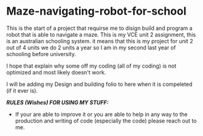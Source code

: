 # Maze-navigating-robot-for-school
This is the start of a project that requirse me to disign build and program a robot that is able to navigate a maze.
This is my VCE unit 2 assignment, this is an australian schooling system. it means that this is my project for unit 2 out of 4 units
we do 2 units a year so I am in my second last year of schooling before university.

I hope that explain why some off my coding (all of my coding) is not optimized and most likely doesn't work.

I will be adding my Design and building folio to here when it is compeleted (if it ever is).

_**RULES (Wishes) FOR USING MY STUFF:**_

* If your are able to improve it or you are able to help in any way to the production and writing of code (especially the code) 
please reach out to me.
